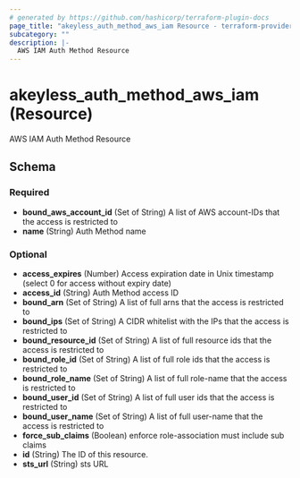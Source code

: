 ```yaml
---
# generated by https://github.com/hashicorp/terraform-plugin-docs
page_title: "akeyless_auth_method_aws_iam Resource - terraform-provider-akeyless"
subcategory: ""
description: |-
  AWS IAM Auth Method Resource
---
```


# akeyless_auth_method_aws_iam (Resource)

AWS IAM Auth Method Resource



<!-- schema generated by tfplugindocs -->
## Schema

### Required

- **bound_aws_account_id** (Set of String) A list of AWS account-IDs that the access is restricted to
- **name** (String) Auth Method name

### Optional

- **access_expires** (Number) Access expiration date in Unix timestamp (select 0 for access without expiry date)
- **access_id** (String) Auth Method access ID
- **bound_arn** (Set of String) A list of full arns that the access is restricted to
- **bound_ips** (Set of String) A CIDR whitelist with the IPs that the access is restricted to
- **bound_resource_id** (Set of String) A list of full resource ids that the access is restricted to
- **bound_role_id** (Set of String) A list of full role ids that the access is restricted to
- **bound_role_name** (Set of String) A list of full role-name that the access is restricted to
- **bound_user_id** (Set of String) A list of full user ids that the access is restricted to
- **bound_user_name** (Set of String) A list of full user-name that the access is restricted to
- **force_sub_claims** (Boolean) enforce role-association must include sub claims
- **id** (String) The ID of this resource.
- **sts_url** (String) sts URL


